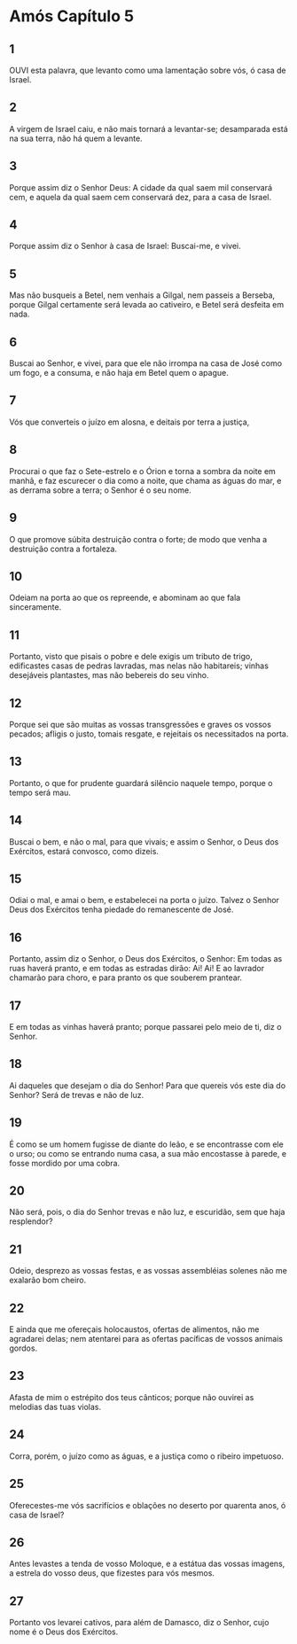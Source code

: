 # Amós Capítulo 5

## 1
OUVI esta palavra, que levanto como uma lamentação sobre vós, ó casa de Israel.

## 2
A virgem de Israel caiu, e não mais tornará a levantar-se; desamparada está na sua terra, não há quem a levante.

## 3
Porque assim diz o Senhor Deus: A cidade da qual saem mil conservará cem, e aquela da qual saem cem conservará dez, para a casa de Israel.

## 4
Porque assim diz o Senhor à casa de Israel: Buscai-me, e vivei.

## 5
Mas não busqueis a Betel, nem venhais a Gilgal, nem passeis a Berseba, porque Gilgal certamente será levada ao cativeiro, e Betel será desfeita em nada.

## 6
Buscai ao Senhor, e vivei, para que ele não irrompa na casa de José como um fogo, e a consuma, e não haja em Betel quem o apague.

## 7
Vós que converteis o juízo em alosna, e deitais por terra a justiça,

## 8
Procurai o que faz o Sete-estrelo e o Órion e torna a sombra da noite em manhã, e faz escurecer o dia como a noite, que chama as águas do mar, e as derrama sobre a terra; o Senhor é o seu nome.

## 9
O que promove súbita destruição contra o forte; de modo que venha a destruição contra a fortaleza.

## 10
Odeiam na porta ao que os repreende, e abominam ao que fala sinceramente.

## 11
Portanto, visto que pisais o pobre e dele exigis um tributo de trigo, edificastes casas de pedras lavradas, mas nelas não habitareis; vinhas desejáveis plantastes, mas não bebereis do seu vinho.

## 12
Porque sei que são muitas as vossas transgressões e graves os vossos pecados; afligis o justo, tomais resgate, e rejeitais os necessitados na porta.

## 13
Portanto, o que for prudente guardará silêncio naquele tempo, porque o tempo será mau.

## 14
Buscai o bem, e não o mal, para que vivais; e assim o Senhor, o Deus dos Exércitos, estará convosco, como dizeis.

## 15
Odiai o mal, e amai o bem, e estabelecei na porta o juízo. Talvez o Senhor Deus dos Exércitos tenha piedade do remanescente de José.

## 16
Portanto, assim diz o Senhor, o Deus dos Exércitos, o Senhor: Em todas as ruas haverá pranto, e em todas as estradas dirão: Ai! Ai! E ao lavrador chamarão para choro, e para pranto os que souberem prantear.

## 17
E em todas as vinhas haverá pranto; porque passarei pelo meio de ti, diz o Senhor.

## 18
Ai daqueles que desejam o dia do Senhor! Para que quereis vós este dia do Senhor? Será de trevas e não de luz.

## 19
É como se um homem fugisse de diante do leão, e se encontrasse com ele o urso; ou como se entrando numa casa, a sua mão encostasse à parede, e fosse mordido por uma cobra.

## 20
Não será, pois, o dia do Senhor trevas e não luz, e escuridão, sem que haja resplendor?

## 21
Odeio, desprezo as vossas festas, e as vossas assembléias solenes não me exalarão bom cheiro.

## 22
E ainda que me ofereçais holocaustos, ofertas de alimentos, não me agradarei delas; nem atentarei para as ofertas pacíficas de vossos animais gordos.

## 23
Afasta de mim o estrépito dos teus cânticos; porque não ouvirei as melodias das tuas violas.

## 24
Corra, porém, o juízo como as águas, e a justiça como o ribeiro impetuoso.

## 25
Oferecestes-me vós sacrifícios e oblações no deserto por quarenta anos, ó casa de Israel?

## 26
Antes levastes a tenda de vosso Moloque, e a estátua das vossas imagens, a estrela do vosso deus, que fizestes para vós mesmos.

## 27
Portanto vos levarei cativos, para além de Damasco, diz o Senhor, cujo nome é o Deus dos Exércitos.

